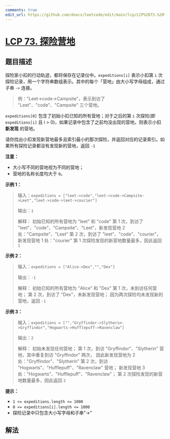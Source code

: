 ```yaml
---
comments: true
edit_url: https://github.com/doocs/leetcode/edit/main/lcp/LCP%2073.%20%E6%8E%A2%E9%99%A9%E8%90%A5%E5%9C%B0/README.md
---
```


# [LCP 73. 探险营地](https://leetcode.cn/problems/0Zeoeg)

## 题目描述

<!-- 这里写题目描述 -->

探险家小扣的行动轨迹，都将保存在记录仪中。`expeditions[i]` 表示小扣第 `i` 次探险记录，用一个字符串数组表示。其中的每个「营地」由大小写字母组成，通过子串 `->` 连接。

> 例："Leet->code->Campsite"，表示到访了 "Leet"、"code"、"Campsite" 三个营地。

`expeditions[0]` 包含了初始小扣已知的所有营地；对于之后的第 `i` 次探险(即 `expeditions[i]` 且 i > 0)，如果记录中包含了之前均没出现的营地，则表示小扣 **新发现** 的营地。

请你找出小扣发现新营地最多且索引最小的那次探险，并返回对应的记录索引。如果所有探险记录都没有发现新的营地，返回 `-1`

**注意：**

-   大小写不同的营地视为不同的营地；
-   营地的名称长度均大于 `0`。

**示例 1：**

> 输入：`expeditions = ["leet->code","leet->code->Campsite->Leet","leet->code->leet->courier"]`
>
> 输出：`1`
>
> 解释：
> 初始已知的所有营地为 "leet" 和 "code"
> 第 1 次，到访了 "leet"、"code"、"Campsite"、"Leet"，新发现营地 2 处："Campsite"、"Leet"
> 第 2 次，到访了 "leet"、"code"、"courier"，新发现营地 1 处："courier"
> 第 1 次探险发现的新营地数量最多，因此返回 `1`

**示例 2：**

> 输入：`expeditions = ["Alice->Dex","","Dex"]`
>
> 输出：`-1`
>
> 解释：
> 初始已知的所有营地为 "Alice" 和 "Dex"
> 第 1 次，未到访任何营地；
> 第 2 次，到访了 "Dex"，未新发现营地；
> 因为两次探险均未发现新的营地，返回 `-1`

**示例 3：**

> 输入：`expeditions = ["","Gryffindor->Slytherin->Gryffindor","Hogwarts->Hufflepuff->Ravenclaw"]`
>
> 输出：`2`
>
> 解释：
> 初始未发现任何营地；
> 第 1 次，到访 "Gryffindor"、"Slytherin" 营地，其中重复到访 "Gryffindor" 两次，
> 因此新发现营地为 2 处："Gryffindor"、"Slytherin"
> 第 2 次，到访 "Hogwarts"、"Hufflepuff"、"Ravenclaw" 营地；
> 新发现营地 3 处："Hogwarts"、"Hufflepuff"、"Ravenclaw"；
> 第 2 次探险发现的新营地数量最多，因此返回 `2`

**提示：**

-   `1 <= expeditions.length <= 1000`
-   `0 <= expeditions[i].length <= 1000`
-   探险记录中只包含大小写字母和子串"->"

## 解法

<!-- end -->
